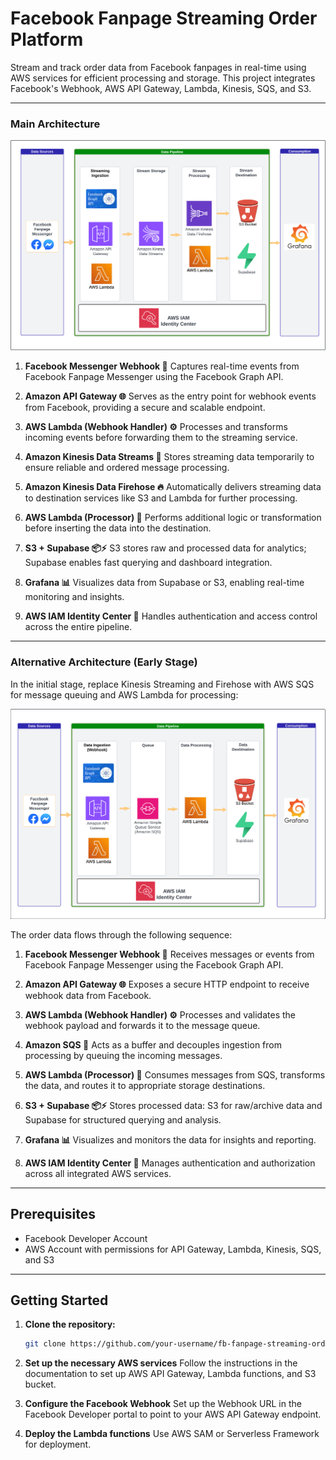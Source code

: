 # Facebook Fanpage Streaming Order Platform

Stream and track order data from Facebook fanpages in real-time using AWS services for efficient processing and storage. This project integrates Facebook's Webhook, AWS API Gateway, Lambda, Kinesis, SQS, and S3.

---

### **Main Architecture**
![Scaling Data Architecture](streaming_architecture.png)

1. **Facebook Messenger Webhook 💬**
   Captures real-time events from Facebook Fanpage Messenger using the Facebook Graph API.

2. **Amazon API Gateway 🌐**
   Serves as the entry point for webhook events from Facebook, providing a secure and scalable endpoint.

3. **AWS Lambda (Webhook Handler) ⚙️**
   Processes and transforms incoming events before forwarding them to the streaming service.

4. **Amazon Kinesis Data Streams 🔄**
   Stores streaming data temporarily to ensure reliable and ordered message processing.

5. **Amazon Kinesis Data Firehose 🔥**
   Automatically delivers streaming data to destination services like S3 and Lambda for further processing.

6. **AWS Lambda (Processor) 🧠**
   Performs additional logic or transformation before inserting the data into the destination.

7. **S3 + Supabase 📦⚡**
   S3 stores raw and processed data for analytics; Supabase enables fast querying and dashboard integration.

8. **Grafana 📊**
   Visualizes data from Supabase or S3, enabling real-time monitoring and insights.

9. **AWS IAM Identity Center 🔐**
   Handles authentication and access control across the entire pipeline.

---

### **Alternative Architecture (Early Stage)**

In the initial stage, replace Kinesis Streaming and Firehose with AWS SQS for message queuing and AWS Lambda for processing:

![Low-cost Architecture](alternative_streaming_architecture.png)

The order data flows through the following sequence:

1. **Facebook Messenger Webhook 💬**
   Receives messages or events from Facebook Fanpage Messenger using the Facebook Graph API.

2. **Amazon API Gateway 🌐**
   Exposes a secure HTTP endpoint to receive webhook data from Facebook.

3. **AWS Lambda (Webhook Handler) ⚙️**
   Processes and validates the webhook payload and forwards it to the message queue.

4. **Amazon SQS 📩**
   Acts as a buffer and decouples ingestion from processing by queuing the incoming messages.

5. **AWS Lambda (Processor) 🧠**
   Consumes messages from SQS, transforms the data, and routes it to appropriate storage destinations.

6. **S3 + Supabase 📦⚡**
   Stores processed data: S3 for raw/archive data and Supabase for structured querying and analysis.

7. **Grafana 📊**
   Visualizes and monitors the data for insights and reporting.

8. **AWS IAM Identity Center 🔐**
   Manages authentication and authorization across all integrated AWS services.

---

## Prerequisites

* Facebook Developer Account
* AWS Account with permissions for API Gateway, Lambda, Kinesis, SQS, and S3

---

## Getting Started

1. **Clone the repository:**

   ```bash
   git clone https://github.com/your-username/fb-fanpage-streaming-order.git
   ```

2. **Set up the necessary AWS services**
   Follow the instructions in the documentation to set up AWS API Gateway, Lambda functions, and S3 bucket.

3. **Configure the Facebook Webhook**
   Set up the Webhook URL in the Facebook Developer portal to point to your AWS API Gateway endpoint.

4. **Deploy the Lambda functions**
   Use AWS SAM or Serverless Framework for deployment.

